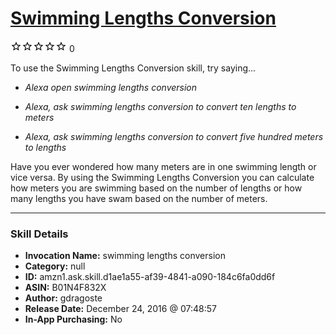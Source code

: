 # [Swimming Lengths Conversion](http://alexa.amazon.com/#skills/amzn1.ask.skill.d1ae1a55-af39-4841-a090-184c6fa0dd6f)
![0 stars](../../images/ic_star_border_black_18dp_1x.png)![0 stars](../../images/ic_star_border_black_18dp_1x.png)![0 stars](../../images/ic_star_border_black_18dp_1x.png)![0 stars](../../images/ic_star_border_black_18dp_1x.png)![0 stars](../../images/ic_star_border_black_18dp_1x.png) 0

To use the Swimming Lengths Conversion skill, try saying...

* *Alexa open swimming lengths conversion*

* *Alexa, ask swimming lengths conversion to convert ten lengths to meters*

* *Alexa, ask swimming lengths conversion to convert five hundred meters to lengths*

Have you ever wondered how many meters are in one swimming length or vice versa. By using the Swimming Lengths Conversion you can calculate how meters you are swimming based on the number of lengths or how many lengths you have swam based on the number of meters.

***

### Skill Details

* **Invocation Name:** swimming lengths conversion
* **Category:** null
* **ID:** amzn1.ask.skill.d1ae1a55-af39-4841-a090-184c6fa0dd6f
* **ASIN:** B01N4F832X
* **Author:** gdragoste
* **Release Date:** December 24, 2016 @ 07:48:57
* **In-App Purchasing:** No
